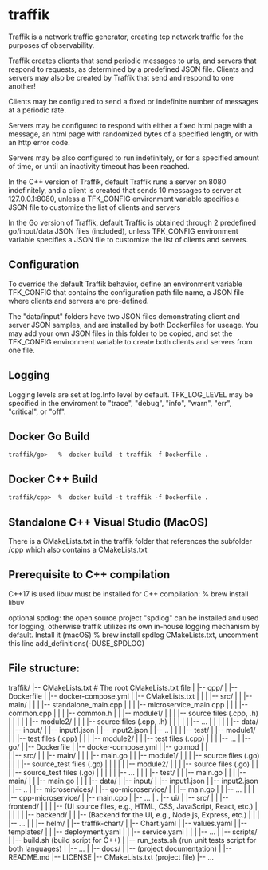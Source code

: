# traffik

Traffik is a network traffic generator, creating tcp network traffic for the purposes of observability.

Traffik creates clients that send periodic messages to urls, and  servers that respond to requests, as determined by a predefined JSON file.  Clients and servers may also be created by Traffik that send and respond to one another!

Clients may be configured to send a fixed or indefinite number of messages at a periodic rate.

Servers may be configured to respond with either a fixed html page with a message, an html page with randomized bytes of a specified length, or with an http error code.  

Servers may be also configured to run indefinitely, or for a specified amount of time, or until an inactivity timeout has been reached.

In the C++ version of Traffik, default Traffik runs a server on 8080 indefinitely, and a client is created that sends 10 messages to server at 127.0.0.1:8080, unless a TFK_CONFIG environment variable specifies a JSON file to customize the list of clients and servers

In the Go version of Traffik, default Traffic is obtained through 2 predefined go/input/data JSON files (included), unless TFK_CONFIG environment variable specifies a JSON file to customize the list of clients and servers. 

## Configuration

To override the default Traffik behavior, define an environment variable TFK_CONFIG that contains the configuration path file name, a JSON file where clients and servers are pre-defined.  

The "data/input" folders have two JSON files demonstrating client and server JSON samples, and are installed by both Dockerfiles for useage.  You may add your own JSON files in this folder to be copied, and set the TFK_CONFIG environment variable to create both clients and servers from one file.

## Logging 
Logging levels are set at log.Info level by default.
TFK_LOG_LEVEL may be specified in the enviroment to 
"trace", "debug", "info", "warn", "err", "critical", or "off".


## Docker Go Build

    traffik/go>   %  docker build -t traffik -f Dockerfile .
    

## Docker C++ Build

    traffik/cpp>  %  docker build -t traffik -f Dockerfile .


## Standalone C++ Visual Studio (MacOS)
There is a CMakeLists.txt in the traffik folder that references the subfolder /cpp which also contains a CMakeLists.txt 

## Prerequisite to C++ compilation
C++17 is used
libuv must be installed for C++ compilation: 
    %   brew install libuv 

optional spdlog: the open source project "spdlog" can be installed and used for logging, otherwise traffik utilizes its own in-house logging mechanism by default.
    Install it (macOS)
        %   brew install spdlog 
    CMakeLists.txt, uncomment this line
        add_definitions(-DUSE_SPDLOG)


## File structure:

traffik/
|-- CMakeLists.txt  # The root CMakeLists.txt file
|
|-- cpp/
|   |-- Dockerfile
|   |-- docker-compose.yml
|   |-- CMakeLists.txt
|   |
|   |-- src/
|   |   |-- main/
|   |   |   |-- standalone_main.cpp
|   |   |   |-- microservice_main.cpp
|   |   |   |-- common.cpp
|   |   |   |-- common.h
|   |   |-- module1/
|   |   |   |-- source files (.cpp, .h)
|   |   |
|   |   |-- module2/
|   |   |   |-- source files (.cpp, .h)
|   |   |
|   |   |-- ...
|   |
|   |
|   |-- data/
|      |-- input/
|         |-- input1.json
|         |-- input2.json
|         |-- ..
|   |
|   |-- test/
|       |-- module1/
|       |   |-- test files (.cpp)
|       |
|       |-- module2/
|       |   |-- test files (.cpp)
|       |
|       |-- ...
|
|-- go/
|   |-- Dockerfile
|   |-- docker-compose.yml
|   |-- go.mod
|   |    
|   |-- src/
|   |   |-- main/
|   |   |   |-- main.go
|   |   |-- module1/
|   |   |   |-- source files (.go)
|   |   |   |-- source_test files (.go)
|   |   |
|   |   |-- module2/
|   |   |   |-- source files (.go)
|   |   |   |-- source_test files (.go)
|   |   |
|   |   |-- ...
|   |
|   |-- test/
|   |   |-- main.go
|   |
|   |-- main/ 
|   |   |-- main.go
|   |
|   |-- data/
|       |-- input/
|           |-- input1.json
|           |-- input2.json
|           |-- ..
|
|-- microservices/
|   |-- go-microservice/
|   |   |-- main.go
|   |   |-- ...
|   |
|   |-- cpp-microservice/
|       |-- main.cpp
|       |-- ...
|
.
|-- ui/
|   |-- src/
|   |   |-- frontend/
|   |   |   |-- (UI source files, e.g., HTML, CSS, JavaScript, React, etc.)
|   |   |
|   |   |-- backend/
|   |       |-- (Backend for the UI, e.g., Node.js, Express, etc.)
|   |
|   |-- ...
|
|
|-- helm/
|   |-- traffik-chart/
|       |-- Chart.yaml
|       |-- values.yaml
|       |-- templates/
|       |   |-- deployment.yaml
|       |   |-- service.yaml
|       |
|       |-- ...
|
|-- scripts/
|   |-- build.sh (build script for C++)
|   |-- run_tests.sh (run unit tests script for both languages)
|   |-- ...
|
|-- docs/
|   |-- (project documentation)
|
|-- README.md
|-- LICENSE
|-- CMakeLists.txt (project file)
|-- ...


  
    

